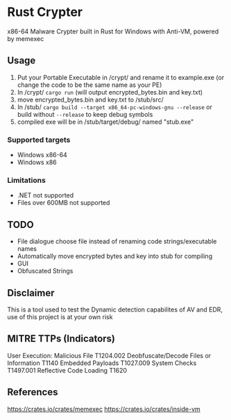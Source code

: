 # Rust Crypter
x86-64 Malware Crypter built in Rust for Windows with Anti-VM, powered by memexec

## Usage
1. Put your Portable Executable in /crypt/ and rename it to example.exe (or change the code to be the same name as your PE)
2. In /crypt/ `cargo run` 
(will output encrypted_bytes.bin and key.txt)
3. move encrypted_bytes.bin and key.txt to /stub/src/
4. In /stub/ `cargo build --target x86_64-pc-windows-gnu --release` or build without `--release` to keep debug symbols
5. compiled exe will be in /stub/target/debug/ named "stub.exe"

### Supported targets
- Windows x86-64
- Windows x86

### Limitations
- .NET not supported
- Files over 600MB not supported

## TODO
- File dialogue choose file instead of renaming code strings/executable names
- Automatically move encrypted bytes and key into stub for compiling
- GUI
- Obfuscated Strings

## Disclaimer
This is a tool used to test the Dynamic detection capabilites of AV and EDR, use of this project is at your own risk

## MITRE TTPs (Indicators)
User Execution: Malicious File T1204.002
Deobfuscate/Decode Files or Information T1140
Embedded Payloads T1027.009
System Checks T1497.001
Reflective Code Loading T1620

## References
https://crates.io/crates/memexec
https://crates.io/crates/inside-vm
